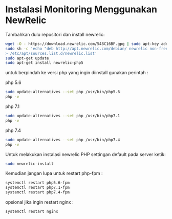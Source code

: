 # Instalasi Monitoring Menggunakan NewRelic
Tambahkan dulu repositori dan install newrelic:

```sh
wget -O - https://download.newrelic.com/548C16BF.gpg | sudo apt-key add -
sudo sh -c 'echo "deb http://apt.newrelic.com/debian/ newrelic non-free" \
> /etc/apt/sources.list.d/newrelic.list'
sudo apt-get update
sudo apt-get install newrelic-php5
```


untuk berpindah ke versi php yang ingin diinstall gunakan perintah : 

php 5.6

```sh
sudo update-alternatives --set php /usr/bin/php5.6
php -v
```

php 7.1 

```sh
sudo update-alternatives --set php /usr/bin/php7.1
php -v
```

php 7.4 

```sh
sudo update-alternatives --set php /usr/bin/php7.4
php -v
```

Untuk melakukan instalasi newrelic PHP settingan default pada server ketik:

```sh
sudo newrelic-install
```


Kemudian jangan lupa untuk restart php-fpm :

```sh
systemctl restart php5.6-fpm
systemctl restart php7.1-fpm
systemctl restart php7.4-fpm
```

opsional jika ingin restart nginx :

```sh
systemctl restart nginx
```

